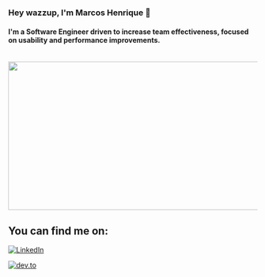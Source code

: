 ### Hey wazzup, I'm Marcos Henrique 👋

#### I'm a Software Engineer driven to increase team effectiveness, focused on usability and performance improvements.
<br>
<a href="https://github.com/devxb/gitanimals">
<img
  src="https://render.gitanimals.org/farms/wakeupmh"
  width="600"
  height="300"
/>
</a>
<br>

## You can find me on:

<a href="https://www.linkedin.com/in/marcos-henrique-21415317a"><img src="https://img.shields.io/badge/LinkedIn--_.svg?style=social&logo=linkedin" alt="LinkedIn"></a>

<a href="https://dev.to/wakeupmh"><img src="https://img.shields.io/badge/dev.to-articles-blueviolet" alt="dev.to"></a>

